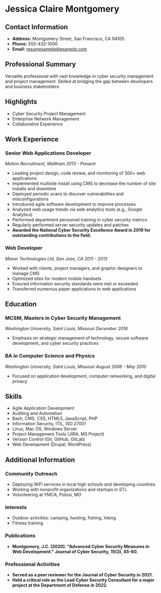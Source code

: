 # Jessica Claire Montgomery

## Contact Information
- **Address:** Montgomery Street, San Francisco, CA 94105
- **Phone:** 555-432-1000
- **Email:** resumesample@example.com

## Professional Summary
Versatile professional with vast knowledge in cyber security management and project management. Skilled at bridging the gap between developers and business stakeholders.

## Highlights
- Cyber Security Project Management
- Enterprise Network Management
- Collaborative Experience

## Work Experience

### Senior Web Applications Developer
*Motion Recruitment, Waltham*
*2013 - Present*
- Leading project design, code review, and monitoring of 300+ web applications
- Implemented multisite install using CMS to decrease the number of site installs and downtime
- Deployed periodic scans to discover vulnerabilities and misconfigurations
- Introduced agile software development to improve processes
- Analyzed web usage trends via web analytics tools (e.g., Google Analytics)
- Performed department personnel training in cyber security metrics
- Regularly performed server security updates and patches
- **Awarded the National Cyber Security Excellence Award in 2019 for outstanding contributions to the field.**

### Web Developer
*Maxar Technologies Ltd, San Jose, CA*
*2011 - 2013*
- Worked with clients, project managers, and graphic designers to manage CMS
- Optimized sites for modern mobile handsets
- Ensured information security standards were met or exceeded
- Transferred numerous paper applications to web applications

## Education

### MCSM, Masters in Cyber Security Management
*Washington University, Saint Louis, Missouri*
*December 2016*
- Emphasis on strategic management of technology, secure software development, and cyber security practices

### BA in Computer Science and Physics
*Washington University, Saint Louis, Missouri*
*August 2006 - May 2010*
- Focused on application development, computer networking, and digital privacy

## Skills
- Agile Application Development
- Auditing and Automation
- Bash, CMS, CSS, HTML5, JavaScript, PHP
- Information Security, ITIL, ISO 27001
- Linux, Mac OS, Windows Server
- Project Management Tools (JIRA, MS Project)
- Version Control (Git, GitHub, GitLab)
- Web Development (Drupal, WordPress)

## Additional Information

### Community Outreach
- Deploying WiFi services in local high schools and developing countries
- Working with nonprofit organizations and startups in STL
- Volunteering at YMCA, Potosi, MO

### Interests
- Outdoor activities: camping, hunting, fishing, hiking
- Fitness training

### Publications
- **Montgomery, J.C. (2020). "Advanced Cyber Security Measures in Web Development." Journal of Cyber Security, 15(3), 45-60.**

### Professional Activities
- **Served as a peer reviewer for the Journal of Cyber Security in 2021.**
- **Held a critical role as the Lead Cyber Security Consultant for a major project at the Department of Defense in 2022.**
